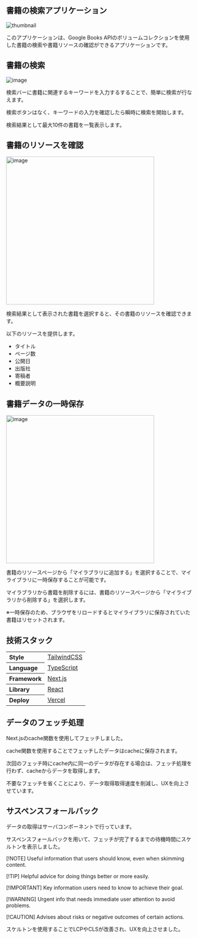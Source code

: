 ## 書籍の検索アプリケーション

<img src="https://github.com/daxchx/book-search-app/assets/149696768/a7b9553b-ac2b-49cb-9485-2351dd4675c1" alt="thumbnail" />

このアプリケーションは、Google Books APIのボリュームコレクションを使用した書籍の検索や書籍リソースの確認ができるアプリケーションです。

## 書籍の検索

![image](https://github.com/daxchx/book-search-app/assets/149696768/f66affc2-4d57-420e-9b88-7b4f8d976644)

検索バーに書籍に関連するキーワードを入力するすることで、簡単に検索が行なえます。

検索ボタンはなく、キーワードの入力を確認したら瞬時に検索を開始します。

検索結果として最大10件の書籍を一覧表示します。

## 書籍のリソースを確認

<div>
  <img src="https://github.com/daxchx/book-search-app/assets/149696768/27ffff60-a423-4005-8282-b54b26928a36" alt="image" width="400" height="auto" />
</div>

検索結果として表示された書籍を選択すると、その書籍のリソースを確認できます。

以下のリソースを提供します。

- タイトル
- ページ数
- 公開日
- 出版社
- 寄稿者
- 概要説明

## 書籍データの一時保存
<div>
  <img src="https://github.com/daxchx/book-search-app/assets/149696768/2d26cfd2-8727-4ed8-b978-69e80fc10f17" alt="image" width="400" height="auto" />
</div>

書籍のリソースページから「マイラブラリに追加する」を選択することで、マイライブラリに一時保存することが可能です。

マイラブラリから書籍を削除するには、書籍のリソースページから「マイライブラリから削除する」を選択します。

※一時保存のため、ブラウザをリロードするとマイライブラリに保存されていた書籍はリセットされます。

## 技術スタック

<table>
  <tr align="left">
    <th>Style</th>
    <td><a href="https://tailwindcss.com/">TailwindCSS</a></td>
  </tr>
  <tr align="left">
    <th>Language</th>
    <td><a href="https://www.typescriptlang.org/">TypeScript</a></td>
  </tr>
  <tr align="left">
    <th>Framework</th>
    <td><a href="https://nextjs.org/">Next.js</a></td>
  </tr>
  <tr align="left">
    <th>Library</th>
    <td><a href="https://ja.react.dev/">React</a></td>
  </tr>
  <tr align="left">
    <th>Deploy</th>
    <td><a href="https://vercel.com/">Vercel</a></td>
  </tr>
</table>

## データのフェッチ処理

Next.jsのcache関数を使用してフェッチしました。

cache関数を使用することでフェッチしたデータはcacheに保存されます。

次回のフェッチ時にcache内に同一のデータが存在する場合は、フェッチ処理を行わず、cacheからデータを取得します。

不要なフェッチを省くことにより、データ取得取得速度を削減し、UXを向上させています。

## サスペンスフォールバック

データの取得はサーバコンポーネントで行っています。

サスペンスフォールバックを用いて、フェッチが完了するまでの待機時間にスケルトンを表示しました。

[!NOTE]
Useful information that users should know, even when skimming content.

[!TIP]
Helpful advice for doing things better or more easily.

[!IMPORTANT]
Key information users need to know to achieve their goal.

[!WARNING]
Urgent info that needs immediate user attention to avoid problems.

[!CAUTION]
Advises about risks or negative outcomes of certain actions.

スケルトンを使用することでLCPやCLSが改善され、UXを向上させました。
